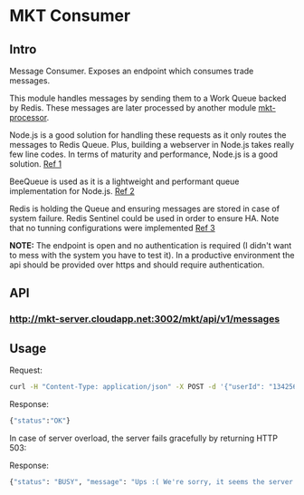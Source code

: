 # MKT Consumer

## Intro

Message Consumer. Exposes an endpoint which consumes trade messages.

This module handles messages by sending them to a Work Queue backed by Redis. These messages are later processed by another module [mkt-processor](https://github.com/mcmartins/mkt-processor).

Node.js is a good solution for handling these requests as it only routes the messages to Redis Queue. Plus, building a webserver in Node.js takes really few line codes. In terms of maturity and performance, Node.js is a good solution. [Ref 1](http://www.hostingadvice.com/blog/nodejs-vs-golang/)

BeeQueue is used as it is a lightweight and performant queue implementation for Node.js. [Ref 2](https://github.com/LewisJEllis/bee-queue)

Redis is holding the Queue and ensuring messages are stored in case of system failure. Redis Sentinel could be used in order to ensure HA. Note that no tunning configurations were implemented [Ref 3](http://shokunin.co/blog/2014/11/11/operational_redis.html)

**NOTE:** The endpoint is open and no authentication is required (I didn't want to mess with the system you have to test it). In a productive environment the api should be provided over https and should require authentication.

## API

### http://mkt-server.cloudapp.net:3002/mkt/api/v1/messages

## Usage

Request: 
```bash
curl -H "Content-Type: application/json" -X POST -d '{"userId": "134256", "currencyFrom": "EUR", "currencyTo": "GBP", "amountSell": 1000, "amountBuy": 747.10, "rate": 0.7471, "timePlaced" : "24-JAN-15 10:27:44", "originatingCountry" : "FR"}' http://mkt-server.cloudapp.net:3002/mkt/api/v1/messages
```

Response:
```bash
{"status":"OK"}
```

In case of server overload, the server fails gracefully by returning HTTP 503:

Response:
```bash
{"status": "BUSY", "message": "Ups :( We're sorry, it seems the server is toobusy right now...please try again later..."}
```
